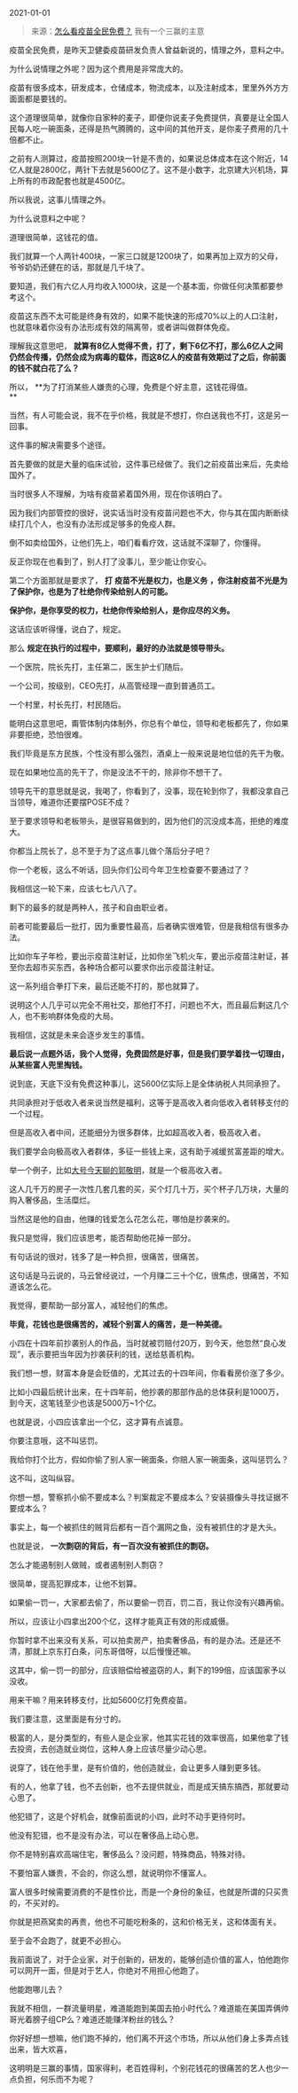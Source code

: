 2021-01-01

> 来源：[怎么看疫苗全民免费？](http://mp.weixin.qq.com/s?__biz=MzU3NDc5Nzc0NQ==&mid=2247498205&idx=1&sn=a21d5aa6ddd0488677e355491a9ab9bd&chksm=fd2e5b03ca59d215f4d2b5aa5f52d6dacab3bac497afd961780ee7b36d459ec0e03f7a91cfe0&scene=27#wechat_redirect)
> 我有一个三赢的主意

疫苗全民免费，是昨天卫健委疫苗研发负责人曾益新说的，情理之外，意料之中。

  

为什么说情理之外呢？因为这个费用是非常庞大的。

  

疫苗有很多成本，研发成本，仓储成本，物流成本，以及注射成本，里里外外方方面面都是要钱的。

  

这个道理很简单，就像你自家种的麦子，即便你说麦子免费提供，真要是让全国人民每人吃一碗面条，还得是热气腾腾的，这中间的其他开支，是你麦子费用的几十倍都不止。

  

之前有人测算过，疫苗按照200块一针是不贵的，如果说总体成本在这个附近，14亿人就是2800亿，两针下去就是5600亿了。这不是小数字，北京建大兴机场，算上所有的市政配套也就是4500亿。

  

所以我说，这事儿情理之外。  

  

为什么说意料之中呢？

  

道理很简单，这钱花的值。

  

我们就算一个人两针400块，一家三口就是1200块了，如果再加上双方的父母，爷爷奶奶还健在的话，那就是几千块了。  

  

要知道，我们有六亿人月均收入1000块，这是一个基本面，你做任何决策都要参考这个。

  

疫苗这东西不太可能是终身有效的，如果不能快速的形成70%以上的人口注射，也就意味着你没有办法形成有效的隔离带，或者讲叫做群体免疫。

  

理解我这意思吧，
**就算有8亿人觉得不贵，打了，剩下6亿不打，那么6亿人之间仍然会传播，仍然会成为病毒的载体，而这8亿人的疫苗有效期过了之后，你前面的钱不就白花了么？**  

  

所以， **为了打消某些人嫌贵的心理，免费是个好主意，这钱花得值。  
**

  

当然，有人可能会说，我不在乎价格，我就是不想打，你白送我也不打，这是另一回事。

  

这件事的解决需要多个途径。  

  

首先要做的就是大量的临床试验，这件事已经做了。我们之前疫苗出来后，先卖给国外了。  

  

当时很多人不理解，为啥有疫苗紧着国外用，现在你该明白了。

  

因为我们内部管控的很好，说实话当时没有疫苗问题也不大，你与其在国内断断续续打几个人，也没有办法形成足够多的免疫人群。  

  

倒不如卖给国外，让他们先上，咱们看看疗效，这话就不深聊了，你懂得。

  

反正你现在也看到了，别人打了没事儿，至少能让你安心。

  

第二个方面那就是要求了， **打** **疫苗不光是权力，也是义务** **，你注射疫苗不光是为了保护你，也是为了杜绝你传染给别人的可能。**  

  

 **保护你，是你享受的权力，杜绝你传染给别人，是你应尽的义务。**

  

这话应该听得懂，说白了，规定。  

  

那么 **规定在执行的过程中，要顺利，最好的办法就是领导带头。**  

  

一个医院，院长先打，主任第二，医生护士们随后。  

一个公司，按级别，CEO先打，从高管经理一直到普通员工。

一个村里，村长先打，村民随后。

  

能明白这意思吧，甭管体制内体制外，你总有个单位，领导和老板都先了，你如果非要拒绝，恐怕很难。  

  

我们毕竟是东方民族，个性没有那么强烈，酒桌上一般来说是地位低的先干为敬。

  

现在如果地位高的先干了，你是没法不干的，除非你不想干了。  

  

领导先干的意思就是说，我喝了，你看到了，没事，现在轮到你了，我都没拿自己当领导，难道你还要摆POSE不成？  

  

至于要求领导和老板带头，是很容易做到的，因为他们的沉没成本高，拒绝的难度大。

  

你都当上院长了，总不至于为了这点事儿做个落后分子吧？

你一个老板，这么不听话，回头你们公司今年卫生检查要不要通过了？

  

我相信这一轮下来，应该七七八八了。  

  

剩下的最多的就是两种人，孩子和自由职业者。

  

前者可能要最后一批打，因为重要性最高，后者确实很难管，但是我相信有很多办法。  

  

比如你车子年检，要出示疫苗注射证，比如你坐飞机火车，要出示疫苗注射证，甚至你去超市买东西，各种场合都可以要求你出示疫苗注射证。

  

这一系列组合拳打下来，最后还能不打的，那也就算了。

  

说明这个人几乎可以完全不用社交，那他打不打，问题也不大，而且最后剩这几个人，也不影响群体免疫的大局。  

  

我相信，这就是未来会逐步发生的事情。  

  

 **最后说一点题外话，我个人觉得，免费固然是好事，但是我们要学着找一切理由，从某些富人兜里掏钱。**  

  

说到底，天底下没有免费这种事儿，这5600亿实际上是全体纳税人共同承担了。  

  

共同承担对于低收入者来说当然是福利，这等于是高收入者向低收入者转移支付的一个过程。  

  

但是高收入者中间，还能细分为很多群体，比如超高收入者，极高收入者。  

  

我们要学会向极高收入者群体，多征一些钱上来，这有助于减缓贫富差距的增大。  

  

举一个例子，比如[大号今天聊的郭敬明](https://mp.weixin.qq.com/s?__biz=MzU0MjYwNDU2Mw==&mid=2247495503&idx=1&sn=de47277f4af389989348623bb653d4d4&chksm=fb1a8333cc6d0a255219cea5ffc0cf9e79ac89df9b67f635a801d445fdcbb77409c5cb301b3a&token=795616143&lang=zh_CN&scene=21#wechat_redirect)，就是一个极高收入者。  

  

这人几千万的房子一次性几套几套的买，买个灯几十万，买个杯子几万块，大量的购入奢侈品，生活糜烂。

  

当然这是他的自由，他赚的钱爱怎么花怎么花，哪怕是抄袭来的。  

  

我只是觉得，我们应该思考，能否帮助他花掉一部分。  

  

有句话说的很对，钱多了是一种负担，很痛苦，很痛苦。  

  

这句话是马云说的，马云曾经说过，一个月赚二三十个亿，很焦虑，很痛苦，不知道该怎么花。

  

我觉得，要帮助一部分富人，减轻他们的焦虑。  

  

 **毕竟，花钱也是很痛苦的，减轻个别富人的痛苦，是一种美德。**

  

小四在十四年前抄袭别人的作品，当时就被罚赔付20万，到今天，他忽然“良心发现”，表示要把当年因为抄袭获利的钱，送给慈善机构。  

  

我们想一想，财富本身是会贬值的，尤其过去的十四年间，你看看房价涨了多少。

  

比如小四最后统计出来，在十四年前，他抄袭的那部作品的总体获利是1000万，到今天，这笔钱至少也该是5000万~1个亿。  

  

也就是说，小四应该拿出一个亿，这才算有点诚意。

  

你要注意哦，这不叫惩罚。  

  

我给你打个比方，假如你偷了别人家一碗面条，你赔人家一碗面条，这叫惩罚么？

  

这不叫，这叫纵容。

  

你想一想，警察抓小偷不要成本么？判案裁定不要成本么？安装摄像头寻找证据不要成本么？

  

事实上，每一个被抓住的贼背后都有一百个漏网之鱼，没有被抓住的才是大头。

  

也就是说， **一次剽窃的背后，有一百次没有被抓住的剽窃。**  

  

怎么才能遏制别人做贼，或者遏制别人剽窃？

  

很简单，提高犯罪成本，让他不划算。

  

如果偷一罚一，大家都去偷了，所以要偷一罚百，罚二百，我让你没有兴趣再偷。  

  

所以，应该让小四拿出200个亿，这样才能真正有效的形成威慑。

  

你暂时拿不出来没有关系，可以拍卖房产，拍卖奢侈品，有的是办法。还是还不清，那就上京东打白条，问东哥借呀，以后慢慢还嘛。

  

这其中，偷一罚一的部分，应该赔偿给被盗窃的人，剩下的199倍，应该国家予以没收。

  

用来干嘛？用来转移支付，比如5600亿打免费疫苗。

  

我们要注意，这里面是有分寸的。  

  

极富的人，是分类型的，有些人是企业家，他其实花钱的效率很高，如果他拿了钱去投资，去创造就业岗位，这种人身上应该尽量少动心思。

  

说穿了，钱在他手里，是有价值的，他创造就业，会让更多人赚到更多钱。

  

有的人，他拿了钱，也不去创新，也不去提供就业，而是成天搞东搞西，那就要动心思了。

  

他犯错了，这是个好机会，就像前面说的小四，此时不动手更待何时。

  

他没有犯错，也不是没有办法，可以在奢侈品上动心思。

  

你不是特别喜欢高端住宅，奢侈品么？没问题，特殊商品，特殊对待。  

  

不要怕富人嫌贵，不会的，你这么想，就说明你不懂富人。

  

富人很多时候需要消费的不是性价比，而是一个身份的象征，也就是所谓的只买贵的，不买对的。

  

你就是把燕窝卖的再贵，他也不可能吃粉条的，这和价格无关，这和体面有关。  

  

至于会不会跑了，就更不必担心。

  

我前面说了，对于企业家，对于创新的，研发的，能够创造价值的富人，怕他跑你可以网开一面，但是对于艺人，你绝对不用担心他跑了。

  

他能跑哪儿去？  

  

我就不相信，一群流量明星，难道能跑到美国去拍小时代么？难道能在美国弄俩帅哥光着膀子组CP么？难道还能赚洋粉丝的钱么？  

  

你好好想一想嘛，他们跑不掉的，他们离不开这个市场，所以从他们身上多弄点钱出来，皆大欢喜，

  

这明明是三赢的事情，国家得利，老百姓得利，个别花钱花的很痛苦的艺人也少一点负担，何乐而不为呢？


